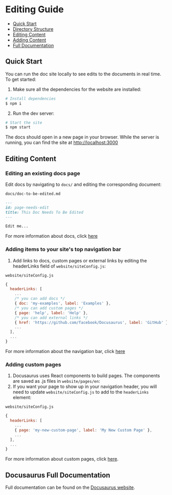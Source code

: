 # Editing Guide

- [Quick Start](#qiuck-start)
- [Directory Structure](#directory-structure)
- [Editing Content](#editing-content)
- [Adding Content](#adding-content)
- [Full Documentation](#full-documentation)

## Quick Start

You can run the doc site locally to see edits to the documents in real time. To get started:

1. Make sure all the dependencies for the website are installed:

```sh
# Install dependencies
$ npm i
```

2. Run the dev server:

```sh
# Start the site
$ npm start
```

The docs should open in a new page in your browser. While the server is running, you can find the site at [http://localhost:3000](http://localhost:3000)

## Editing Content

### Editing an existing docs page

Edit docs by navigating to `docs/` and editing the corresponding document:

`docs/doc-to-be-edited.md`

```markdown
---
id: page-needs-edit
title: This Doc Needs To Be Edited
---

Edit me...
```

For more information about docs, click [here](https://docusaurus.io/docs/en/navigation)

### Adding items to your site's top navigation bar

1. Add links to docs, custom pages or external links by editing the headerLinks field of `website/siteConfig.js`:

`website/siteConfig.js`

```javascript
{
  headerLinks: [
    ...
    /* you can add docs */
    { doc: 'my-examples', label: 'Examples' },
    /* you can add custom pages */
    { page: 'help', label: 'Help' },
    /* you can add external links */
    { href: 'https://github.com/facebook/Docusaurus', label: 'GitHub' },
    ...
  ],
  ...
}
```

For more information about the navigation bar, click [here](https://docusaurus.io/docs/en/navigation)

### Adding custom pages

1. Docusaurus uses React components to build pages. The components are saved as .js files in `website/pages/en`:
1. If you want your page to show up in your navigation header, you will need to update `website/siteConfig.js` to add to the `headerLinks` element:

`website/siteConfig.js`

```javascript
{
  headerLinks: [
    ...
    { page: 'my-new-custom-page', label: 'My New Custom Page' },
    ...
  ],
  ...
}
```

For more information about custom pages, click [here](https://docusaurus.io/docs/en/custom-pages).

## Docusaurus Full Documentation

Full documentation can be found on the [Docusaurus website](https://docusaurus.io/).
